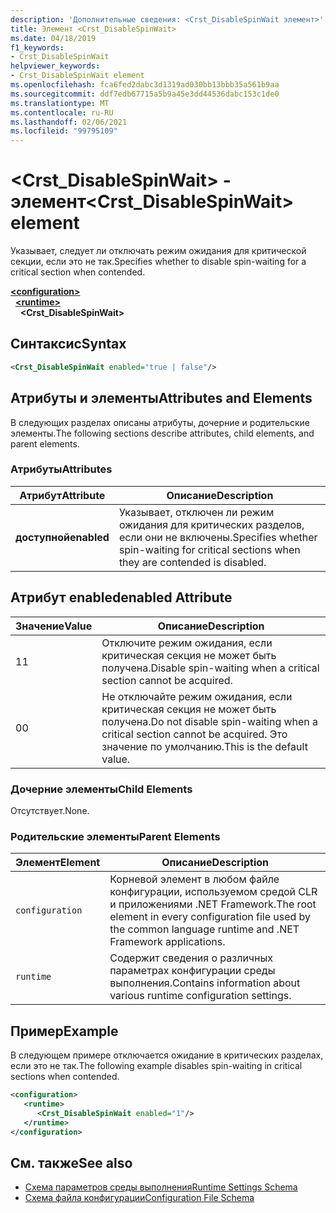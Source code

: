 ```yaml
---
description: 'Дополнительные сведения: <Crst_DisableSpinWait элемент>'
title: Элемент <Crst_DisableSpinWait>
ms.date: 04/18/2019
f1_keywords:
- Crst_DisableSpinWait
helpviewer_keywords:
- Crst_DisableSpinWait element
ms.openlocfilehash: fca6fed2dabc3d1319ad030bb13bbb35a561b9aa
ms.sourcegitcommit: ddf7edb67715a5b9a45e3dd44536dabc153c1de0
ms.translationtype: MT
ms.contentlocale: ru-RU
ms.lasthandoff: 02/06/2021
ms.locfileid: "99795109"
---
```

# <a name="crst_disablespinwait-element"></a><span data-ttu-id="e992e-103">\<Crst_DisableSpinWait> - элемент</span><span class="sxs-lookup"><span data-stu-id="e992e-103">\<Crst_DisableSpinWait> element</span></span>

<span data-ttu-id="e992e-104">Указывает, следует ли отключать режим ожидания для критической секции, если это не так.</span><span class="sxs-lookup"><span data-stu-id="e992e-104">Specifies whether to disable spin-waiting for a critical section when contended.</span></span>  
  
[**\<configuration>**](../configuration-element.md)\
&nbsp;&nbsp;[**\<runtime>**](runtime-element.md)\
&nbsp;&nbsp;&nbsp;&nbsp;**\<Crst_DisableSpinWait>**  
  
## <a name="syntax"></a><span data-ttu-id="e992e-105">Синтаксис</span><span class="sxs-lookup"><span data-stu-id="e992e-105">Syntax</span></span>  
  
```xml  
<Crst_DisableSpinWait enabled="true | false"/>  
```  
  
## <a name="attributes-and-elements"></a><span data-ttu-id="e992e-106">Атрибуты и элементы</span><span class="sxs-lookup"><span data-stu-id="e992e-106">Attributes and Elements</span></span>

<span data-ttu-id="e992e-107">В следующих разделах описаны атрибуты, дочерние и родительские элементы.</span><span class="sxs-lookup"><span data-stu-id="e992e-107">The following sections describe attributes, child elements, and parent elements.</span></span>  
  
### <a name="attributes"></a><span data-ttu-id="e992e-108">Атрибуты</span><span class="sxs-lookup"><span data-stu-id="e992e-108">Attributes</span></span>  
  
|<span data-ttu-id="e992e-109">Атрибут</span><span class="sxs-lookup"><span data-stu-id="e992e-109">Attribute</span></span>|<span data-ttu-id="e992e-110">Описание</span><span class="sxs-lookup"><span data-stu-id="e992e-110">Description</span></span>|  
|---------------|-----------------|  
|<span data-ttu-id="e992e-111">**доступной**</span><span class="sxs-lookup"><span data-stu-id="e992e-111">**enabled**</span></span>|<span data-ttu-id="e992e-112">Указывает, отключен ли режим ожидания для критических разделов, если они не включены.</span><span class="sxs-lookup"><span data-stu-id="e992e-112">Specifies whether spin-waiting for critical sections when they are contended is disabled.</span></span>|  
  
## <a name="enabled-attribute"></a><span data-ttu-id="e992e-113">Атрибут enabled</span><span class="sxs-lookup"><span data-stu-id="e992e-113">enabled Attribute</span></span>  
  
|<span data-ttu-id="e992e-114">Значение</span><span class="sxs-lookup"><span data-stu-id="e992e-114">Value</span></span>|<span data-ttu-id="e992e-115">Описание</span><span class="sxs-lookup"><span data-stu-id="e992e-115">Description</span></span>|  
|-----------|-----------------|  
|<span data-ttu-id="e992e-116">1</span><span class="sxs-lookup"><span data-stu-id="e992e-116">1</span></span>|<span data-ttu-id="e992e-117">Отключите режим ожидания, если критическая секция не может быть получена.</span><span class="sxs-lookup"><span data-stu-id="e992e-117">Disable spin-waiting when a critical section cannot be acquired.</span></span>|  
|<span data-ttu-id="e992e-118">0</span><span class="sxs-lookup"><span data-stu-id="e992e-118">0</span></span>|<span data-ttu-id="e992e-119">Не отключайте режим ожидания, если критическая секция не может быть получена.</span><span class="sxs-lookup"><span data-stu-id="e992e-119">Do not disable spin-waiting when a critical section cannot be acquired.</span></span> <span data-ttu-id="e992e-120">Это значение по умолчанию.</span><span class="sxs-lookup"><span data-stu-id="e992e-120">This is the default value.</span></span>|  
  
### <a name="child-elements"></a><span data-ttu-id="e992e-121">Дочерние элементы</span><span class="sxs-lookup"><span data-stu-id="e992e-121">Child Elements</span></span>  

 <span data-ttu-id="e992e-122">Отсутствует.</span><span class="sxs-lookup"><span data-stu-id="e992e-122">None.</span></span>  
  
### <a name="parent-elements"></a><span data-ttu-id="e992e-123">Родительские элементы</span><span class="sxs-lookup"><span data-stu-id="e992e-123">Parent Elements</span></span>  
  
|<span data-ttu-id="e992e-124">Элемент</span><span class="sxs-lookup"><span data-stu-id="e992e-124">Element</span></span>|<span data-ttu-id="e992e-125">Описание</span><span class="sxs-lookup"><span data-stu-id="e992e-125">Description</span></span>|  
|-------------|-----------------|  
|`configuration`|<span data-ttu-id="e992e-126">Корневой элемент в любом файле конфигурации, используемом средой CLR и приложениями .NET Framework.</span><span class="sxs-lookup"><span data-stu-id="e992e-126">The root element in every configuration file used by the common language runtime and .NET Framework applications.</span></span>|  
|`runtime`|<span data-ttu-id="e992e-127">Содержит сведения о различных параметрах конфигурации среды выполнения.</span><span class="sxs-lookup"><span data-stu-id="e992e-127">Contains information about various runtime configuration settings.</span></span>|  
  
## <a name="example"></a><span data-ttu-id="e992e-128">Пример</span><span class="sxs-lookup"><span data-stu-id="e992e-128">Example</span></span>  

<span data-ttu-id="e992e-129">В следующем примере отключается ожидание в критических разделах, если это не так.</span><span class="sxs-lookup"><span data-stu-id="e992e-129">The following example disables spin-waiting in critical sections when contended.</span></span>  
  
```xml  
<configuration>  
   <runtime>  
      <Crst_DisableSpinWait enabled="1"/>  
   </runtime>  
</configuration>  
```  
  
## <a name="see-also"></a><span data-ttu-id="e992e-130">См. также</span><span class="sxs-lookup"><span data-stu-id="e992e-130">See also</span></span>

- [<span data-ttu-id="e992e-131">Схема параметров среды выполнения</span><span class="sxs-lookup"><span data-stu-id="e992e-131">Runtime Settings Schema</span></span>](index.md)
- [<span data-ttu-id="e992e-132">Схема файла конфигурации</span><span class="sxs-lookup"><span data-stu-id="e992e-132">Configuration File Schema</span></span>](../index.md)
